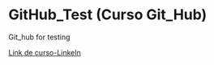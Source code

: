 # GitHub_Test (Curso Git_Hub)

Git_hub for testing

[Link de curso-LinkeIn](https://www.linkedin.com/learning/github-para-programadores-2/github-en-el-proceso-de-desarrollo?autoplay=true&resume=false&u=76737724)
